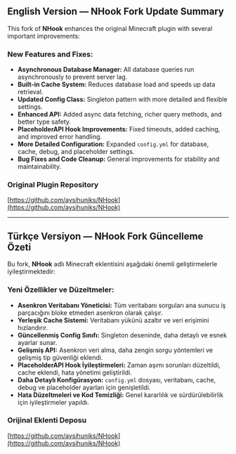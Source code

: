 
## English Version — NHook Fork Update Summary

This fork of **NHook** enhances the original Minecraft plugin with several important improvements:

### New Features and Fixes:

* **Asynchronous Database Manager:** All database queries run asynchronously to prevent server lag.
* **Built-in Cache System:** Reduces database load and speeds up data retrieval.
* **Updated Config Class:** Singleton pattern with more detailed and flexible settings.
* **Enhanced API:** Added async data fetching, richer query methods, and better type safety.
* **PlaceholderAPI Hook Improvements:** Fixed timeouts, added caching, and improved error handling.
* **More Detailed Configuration:** Expanded `config.yml` for database, cache, debug, and placeholder settings.
* **Bug Fixes and Code Cleanup:** General improvements for stability and maintainability.

### Original Plugin Repository

[https://github.com/aysihuniks/NHook](https://github.com/aysihuniks/NHook)

---

## Türkçe Versiyon — NHook Fork Güncelleme Özeti

Bu fork, **NHook** adlı Minecraft eklentisini aşağıdaki önemli geliştirmelerle iyileştirmektedir:

### Yeni Özellikler ve Düzeltmeler:

* **Asenkron Veritabanı Yöneticisi:** Tüm veritabanı sorguları ana sunucu iş parçacığını bloke etmeden asenkron olarak çalışır.
* **Yerleşik Cache Sistemi:** Veritabanı yükünü azaltır ve veri erişimini hızlandırır.
* **Güncellenmiş Config Sınıfı:** Singleton deseninde, daha detaylı ve esnek ayarlar sunar.
* **Gelişmiş API:** Asenkron veri alma, daha zengin sorgu yöntemleri ve gelişmiş tip güvenliği eklendi.
* **PlaceholderAPI Hook İyileştirmeleri:** Zaman aşımı sorunları düzeltildi, cache eklendi, hata yönetimi geliştirildi.
* **Daha Detaylı Konfigürasyon:** `config.yml` dosyası, veritabanı, cache, debug ve placeholder ayarları için genişletildi.
* **Hata Düzeltmeleri ve Kod Temizliği:** Genel kararlılık ve sürdürülebilirlik için iyileştirmeler yapıldı.

### Orijinal Eklenti Deposu

[https://github.com/aysihuniks/NHook](https://github.com/aysihuniks/NHook)
